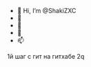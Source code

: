 - 👋 Hi, I’m @ShakiZXC
- 👀 
- 🌱 
- 💞️ 
- 📫 

<!---
ShakiZXC/ShakiZXC is a ✨ special ✨ repository because its `README.md` (this file) appears on your GitHub profile.
You can click the Preview link to take a look at your changes.
--->

1й шаг с гит на гитхабе
2q 